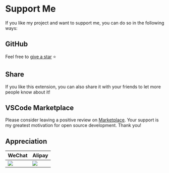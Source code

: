 # Support Me

If you like my project and want to support me, you can do so in the following ways:

## GitHub

Feel free to [give a star](https://github.com/hemengke1997/vscode-image-manager) ⭐️

## Share

If you like this extension, you can also share it with your friends to let more people know about it!

## VSCode Marketplace

Please consider leaving a positive review on [Marketplace](https://marketplace.visualstudio.com/items?itemName=minko.image-manager&ssr=false#review-details). Your support is my greatest motivation for open source development. Thank you!

## Appreciation

| WeChat                                | Alipay                             |
| ------------------------------------- | ---------------------------------- |
| <img src="./images/wechatpay.jpeg" /> | <img src="./images/alipay.jpeg" /> |
